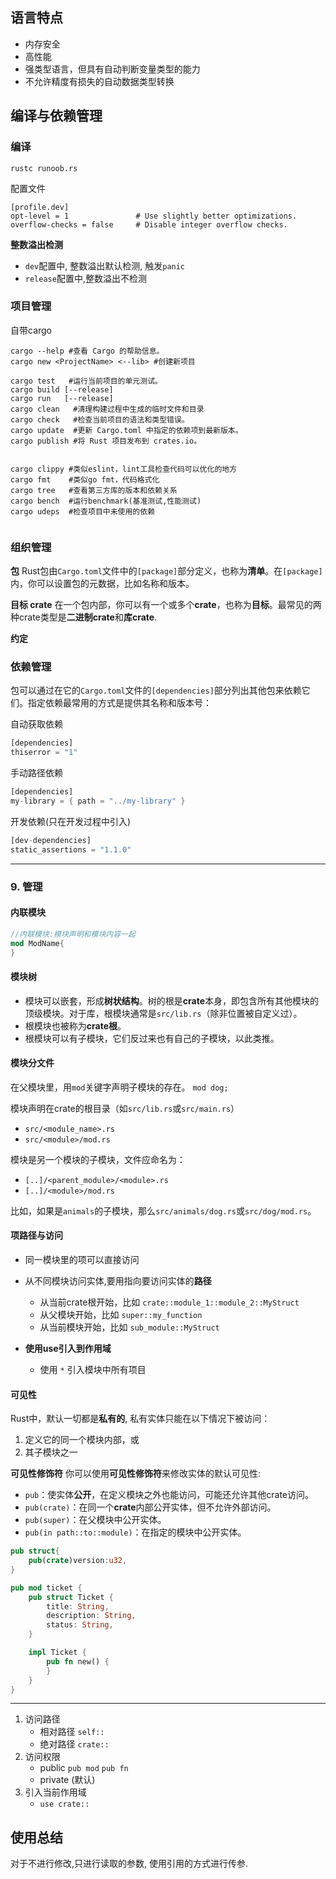 
## 语言特点

- 内存安全
- 高性能
- 强类型语言，但具有自动判断变量类型的能力
- 不允许精度有损失的自动数据类型转换

## 编译与依赖管理
### 编译
```shell
rustc runoob.rs
```

配置文件
```
[profile.dev]
opt-level = 1               # Use slightly better optimizations.
overflow-checks = false     # Disable integer overflow checks.
```


**整数溢出检测**
- `dev`配置中, 整数溢出默认检测, 触发`panic`
- `release`配置中,整数溢出不检测

### 项目管理
自带cargo
```
cargo --help #查看 Cargo 的帮助信息。
cargo new <ProjectName> <--lib> #创建新项目

cargo test   #运行当前项目的单元测试。
cargo build [--release]
cargo run   [--release]
cargo clean   #清理构建过程中生成的临时文件和目录
cargo check   #检查当前项目的语法和类型错误。
cargo update  #更新 Cargo.toml 中指定的依赖项到最新版本。
cargo publish #将 Rust 项目发布到 crates.io。


cargo clippy #类似eslint，lint工具检查代码可以优化的地方
cargo fmt    #类似go fmt，代码格式化
cargo tree   #查看第三方库的版本和依赖关系
cargo bench  #运行benchmark(基准测试,性能测试)
cargo udeps  #检查项目中未使用的依赖


```

### 组织管理

**包**
Rust包由`Cargo.toml`文件中的`[package]`部分定义，也称为**清单**。在`[package]`内，你可以设置包的元数据，比如名称和版本。

**目标 crate**
在一个包内部，你可以有一个或多个**crate**，也称为**目标**。最常见的两种crate类型是**二进制crate**和**库crate**.


**约定**



### 依赖管理
包可以通过在它的`Cargo.toml`文件的`[dependencies]`部分列出其他包来依赖它们。指定依赖最常用的方式是提供其名称和版本号：

自动获取依赖
```rust
[dependencies] 
thiserror = "1"
```
手动路径依赖
```rust
[dependencies]
my-library = { path = "../my-library" }
```
开发依赖(只在开发过程中引入)
```rust
[dev-dependencies]
static_assertions = "1.1.0"
```

---
### 9. 管理
#### 内联模块
```rust
//内联模块:模块声明和模块内容一起
mod ModName{
}
```

#### 模块树
- 模块可以嵌套，形成**树状结构**。树的根是**crate**本身，即包含所有其他模块的顶级模块。对于库，根模块通常是`src/lib.rs`（除非位置被自定义过）。
- 根模块也被称为**crate根**。
- 根模块可以有子模块，它们反过来也有自己的子模块，以此类推。

#### 模块分文件

在父模块里，用`mod`关键字声明子模块的存在。
`mod dog;`

模块声明在crate的根目录（如`src/lib.rs`或`src/main.rs`）
- `src/<module_name>.rs`
- `src/<module>/mod.rs`

模块是另一个模块的子模块，文件应命名为：
- `[..]/<parent_module>/<module>.rs`
- `[..]/<module>/mod.rs`


比如，如果是`animals`的子模块，那么`src/animals/dog.rs`或`src/dog/mod.rs`。

#### 项路径与访问
- 同一模块里的项可以直接访问

- 从不同模块访问实体,要用指向要访问实体的**路径**
	- 从当前crate根开始，比如 `crate::module_1::module_2::MyStruct`
	- 从父模块开始，比如 `super::my_function`
	- 从当前模块开始，比如 `sub_module::MyStruct`

- **使用use引入到作用域**
	- 使用 `*` 引入模块中所有项目

#### 可见性
Rust中，默认一切都是**私有的**, 私有实体只能在以下情况下被访问：
1. 定义它的同一个模块内部，或
2. 其子模块之一

**可见性修饰符**
你可以使用**可见性修饰符**来修改实体的默认可见性:
- `pub`：使实体**公开**，在定义模块之外也能访问，可能还允许其他crate访问。
- `pub(crate)`：在同一个**crate**内部公开实体，但不允许外部访问。
- `pub(super)`：在父模块中公开实体。
- `pub(in path::to::module)`：在指定的模块中公开实体。

```rust
pub struct{
	pub(crate)version:u32,
}

pub mod ticket {
    pub struct Ticket {
        title: String,
        description: String,
        status: String,
    }

    impl Ticket {
        pub fn new() {
        }
    }
}

```



---


1. 访问路径
	- 相对路径 `self::`
	- 绝对路径 `crate::`
2. 访问权限
	- public `pub mod` `pub fn`
	- private (默认)
3. 引入当前作用域
	- `use crate::`

## 使用总结
对于不进行修改,只进行读取的参数, 使用引用的方式进行传参.
